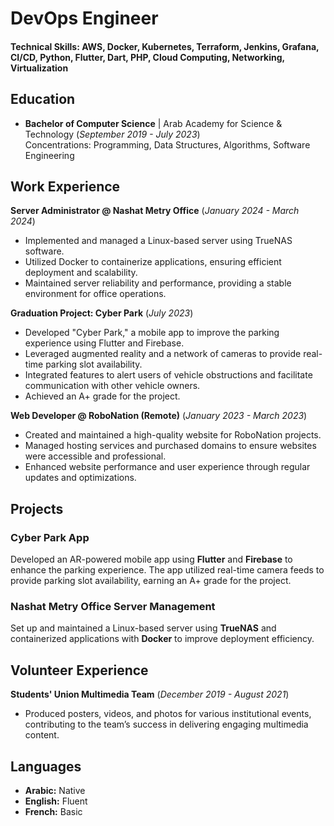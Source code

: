 # DevOps Engineer

#### Technical Skills: AWS, Docker, Kubernetes, Terraform, Jenkins, Grafana, CI/CD, Python, Flutter, Dart, PHP, Cloud Computing, Networking, Virtualization

## Education
- **Bachelor of Computer Science** | Arab Academy for Science & Technology (_September 2019 - July 2023_)  
  Concentrations: Programming, Data Structures, Algorithms, Software Engineering

## Work Experience
**Server Administrator @ Nashat Metry Office** (_January 2024 - March 2024_)  
- Implemented and managed a Linux-based server using TrueNAS software.
- Utilized Docker to containerize applications, ensuring efficient deployment and scalability.
- Maintained server reliability and performance, providing a stable environment for office operations.

**Graduation Project: Cyber Park** (_July 2023_)  
- Developed "Cyber Park," a mobile app to improve the parking experience using Flutter and Firebase.
- Leveraged augmented reality and a network of cameras to provide real-time parking slot availability.
- Integrated features to alert users of vehicle obstructions and facilitate communication with other vehicle owners.
- Achieved an A+ grade for the project.

**Web Developer @ RoboNation (Remote)** (_January 2023 - March 2023_)  
- Created and maintained a high-quality website for RoboNation projects.
- Managed hosting services and purchased domains to ensure websites were accessible and professional.
- Enhanced website performance and user experience through regular updates and optimizations.

## Projects
### Cyber Park App
Developed an AR-powered mobile app using **Flutter** and **Firebase** to enhance the parking experience. The app utilized real-time camera feeds to provide parking slot availability, earning an A+ grade for the project.

### Nashat Metry Office Server Management
Set up and maintained a Linux-based server using **TrueNAS** and containerized applications with **Docker** to improve deployment efficiency.

## Volunteer Experience
**Students' Union Multimedia Team** (_December 2019 - August 2021_)  
- Produced posters, videos, and photos for various institutional events, contributing to the team’s success in delivering engaging multimedia content.

## Languages
- **Arabic:** Native  
- **English:** Fluent  
- **French:** Basic
